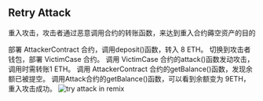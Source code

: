 ## Retry Attack
重入攻击，攻击者通过恶意调用合约的转账函数，来达到重入合约薅空资产的目的

部署 AttackerContract 合约，调用deposit()函数，转入 8 ETH。
切换到攻击者钱包，部署 VictimCase 合约。
调用 VictimCase 合约的attack()函数发动攻击，调用时需转账1 ETH。
调用 AttackerContract 合约的getBalance()函数，发现余额已被提空。
调用Attack合约的getBalance()函数，可以看到余额变为 9ETH，重入攻击成功。
![try attack in remix](./1-1.png)